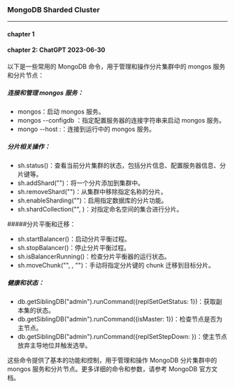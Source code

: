 ### MongoDB Sharded Cluster
---

#### chapter 1

#### chapter 2: ChatGPT 2023-06-30
以下是一些常用的 MongoDB 命令，用于管理和操作分片集群中的 mongos 服务和分片节点：

##### 连接和管理 mongos 服务：
- mongos：启动 mongos 服务。
- mongos --configdb <configdb connection string>：指定配置服务器的连接字符串来启动 mongos 服务。
- mongo --host <mongos host>:<port>：连接到运行中的 mongos 服务。

##### 分片相关操作：
- sh.status()：查看当前分片集群的状态，包括分片信息、配置服务器信息、分片键等。
- sh.addShard("<shard connection string>")：将一个分片添加到集群中。
- sh.removeShard("<shard name>")：从集群中移除指定名称的分片。
- sh.enableSharding("<database>")：启用指定数据库的分片功能。
- sh.shardCollection("<namespace>", <shard key>)：对指定命名空间的集合进行分片。

#####分片平衡和迁移：
- sh.startBalancer()：启动分片平衡过程。
- sh.stopBalancer()：停止分片平衡过程。
- sh.isBalancerRunning()：检查分片平衡器的运行状态。
- sh.moveChunk("<namespace>", <shard key>, "<target shard>")：手动将指定分片键的 chunk 迁移到目标分片。

##### 健康和状态：
- db.getSiblingDB("admin").runCommand({replSetGetStatus: 1})：获取副本集的状态。
- db.getSiblingDB("admin").runCommand({isMaster: 1})：检查节点是否为主节点。
- db.getSiblingDB("admin").runCommand({replSetStepDown: <seconds>})：使主节点放弃主导地位并触发选举。

这些命令提供了基本的功能和控制，用于管理和操作 MongoDB 分片集群中的 mongos 服务和分片节点。更多详细的命令和参数，请参考 MongoDB 官方文档。
